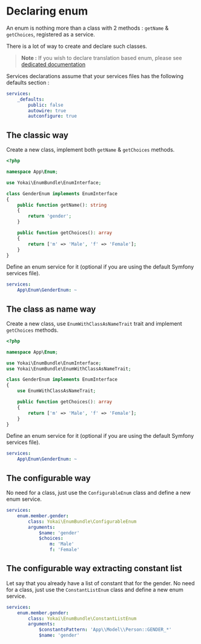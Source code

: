 Declaring enum
==============

An enum is nothing more than a class with 2 methods : `getName` & `getChoices`, registered as a service.

There is a lot of way to create and declare such classes.

> **Note :** If you wish to declare translation based enum, 
> please see [dedicated documentation](declaring-translated-enum.md)

Services declarations assume that your services files has the following defaults section :

```yaml
services:
    _defaults:
        public: false
        autowire: true
        autconfigure: true
```


The classic way
---------------

Create a new class, implement both `getName` & `getChoices` methods.

```php
<?php

namespace App\Enum;

use Yokai\EnumBundle\EnumInterface;

class GenderEnum implements EnumInterface
{
    public function getName(): string
    {
        return 'gender';
    }

    public function getChoices(): array
    {
        return ['m' => 'Male', 'f' => 'Female'];
    }
}
```

Define an enum service for it (optional if you are using the default Symfony services file).

```yaml
services:
    App\Enum\GenderEnum: ~
```


The class as name way
---------------------

Create a new class, use `EnumWithClassAsNameTrait` trait and implement `getChoices` methods.

```php
<?php

namespace App\Enum;

use Yokai\EnumBundle\EnumInterface;
use Yokai\EnumBundle\EnumWithClassAsNameTrait;

class GenderEnum implements EnumInterface
{
    use EnumWithClassAsNameTrait;

    public function getChoices(): array
    {
        return ['m' => 'Male', 'f' => 'Female'];
    }
}
```

Define an enum service for it (optional if you are using the default Symfony services file).

```yaml
services:
    App\Enum\GenderEnum: ~
```


The configurable way
--------------------

No need for a class, just use the `ConfigurableEnum` class and define a new enum service.

```yaml
services:
    enum.member.gender:
        class: Yokai\EnumBundle\ConfigurableEnum
        arguments:
            $name: 'gender'
            $choices: 
                m: 'Male'
                f: 'Female'
```


The configurable way extracting constant list
--------------------

Let say that you already have a list of constant that for the gender.
No need for a class, just use the `ConstantListEnum` class and define a new enum service.

```yaml
services:
    enum.member.gender:
        class: Yokai\EnumBundle\ConstantListEnum
        arguments:
            $constantsPattern: 'App\\Model\\Person::GENDER_*'
            $name: 'gender'
```
